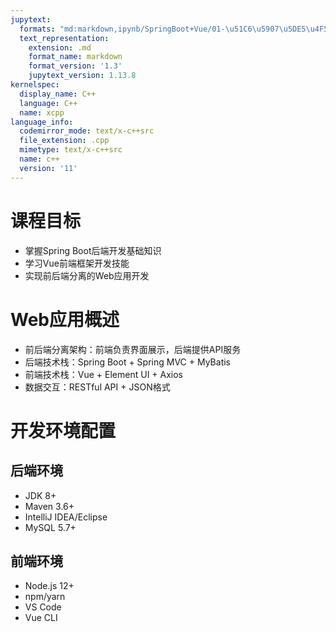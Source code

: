 ```yaml
---
jupytext:
  formats: "md:markdown,ipynb/SpringBoot+Vue/01-\u51C6\u5907\u5DE5\u4F5C.ipynb:notebook"
  text_representation:
    extension: .md
    format_name: markdown
    format_version: '1.3'
    jupytext_version: 1.13.8
kernelspec:
  display_name: C++
  language: C++
  name: xcpp
language_info:
  codemirror_mode: text/x-c++src
  file_extension: .cpp
  mimetype: text/x-c++src
  name: c++
  version: '11'
---
```


# 课程目标
- 掌握Spring Boot后端开发基础知识
- 学习Vue前端框架开发技能
- 实现前后端分离的Web应用开发

# Web应用概述
- 前后端分离架构：前端负责界面展示，后端提供API服务
- 后端技术栈：Spring Boot + Spring MVC + MyBatis
- 前端技术栈：Vue + Element UI + Axios
- 数据交互：RESTful API + JSON格式

# 开发环境配置
## 后端环境
- JDK 8+
- Maven 3.6+
- IntelliJ IDEA/Eclipse
- MySQL 5.7+

## 前端环境
- Node.js 12+
- npm/yarn
- VS Code
- Vue CLI
